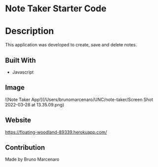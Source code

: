# Note Taker Starter Code

# Description

This application was developed to create, save and delete notes.

## Built With 

* Javascript

## Image

![Note Taker App!](/Users/brunomarcenaro/UNC/note-taker/Screen Shot 2022-03-28 at 13.35.09.png)

## Website

https://floating-woodland-89339.herokuapp.com/

## Contribution

Made by Bruno Marcenaro

